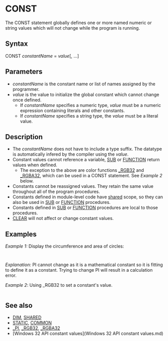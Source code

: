 # CONST

The CONST statement globally defines one or more named numeric or string values which will not change while the program is running.

  

## Syntax

CONST *constantName* = *value*[, ...]
  

## Parameters

* *constantName* is the constant name or list of names assigned by the programmer.
* *value* is the value to initialize the global constant which cannot change once defined.
	+ If *constantName* specifies a numeric type, *value* must be a numeric expression containing literals and other constants.
	+ If *constantName* specifies a string type, the *value* must be a literal value.

  

## Description

* The *constantName* does not have to include a type suffix. The datatype is automatically infered by the compiler using the *value*.
* Constant values cannot reference a variable, [SUB](SUB.md) or [FUNCTION](FUNCTION.md) return values when defined.
	+ The exception to the above are color functions [_RGB32](_RGB32.md) and [_RGBA32](_RGBA32.md), which can be used in a CONST statement. See *Example 2* below.
* Constants cannot be reassigned values. They retain the same value throughout all of the program procedures.
* Constants defined in module-level code have [shared](shared.md) scope, so they can also be used in [SUB](SUB.md) or [FUNCTION](FUNCTION.md) procedures.
* Constants defined in [SUB](SUB.md) or [FUNCTION](FUNCTION.md) procedures are local to those procedures.
* [CLEAR](CLEAR.md) will not affect or change constant values.

  

## Examples

*Example 1:* Display the circumference and area of circles:

``` ' Declare a numeric constant approximately equal to the ratio of a circle's ' circumference to its diameter: CONST PI = 3.141593  ' Declare some string constants: CONST circumferenceText = "The circumference of the circle is" CONST areaText = "The area of the circle is"  [DO](DO.md)     [INPUT](INPUT.md) "Enter the radius of a circle or zero to quit"; radius     [IF](IF.md) radius = 0 [THEN](THEN.md) [END](END.md)     [PRINT](PRINT.md) circumferenceText; 2 * PI * radius     [PRINT](PRINT.md) areaText; PI * radius * radius ' radius squared     [PRINT](PRINT.md) [LOOP](LOOP.md)  
```

``` Enter the radius of a circle or zero to quit? *10* The circumference of the circle is 62.83186 The area of the circle is 314.1593  Enter the radius of a circle or zero to quit? *123.456* The circumference of the circle is 775.697 The area of the circle is 47882.23  Enter the radius of a circle or zero to quit? *0*  
```

*Explanation:* PI cannot change as it is a mathematical constant so it is fitting to define it as a constant. Trying to change PI will result in a calculation error.
  

*Example 2*: Using _RGB32 to set a constant's value.

``` CONST Red = _RGB32(255,0,0)  [COLOR](COLOR.md) Red [PRINT](PRINT.md) "Hello World"  
```

  

## See also

* [DIM](DIM.md), [SHARED](SHARED.md)
* [STATIC](STATIC.md), [COMMON](COMMON.md)
* [_PI](_PI.md), [_RGB32](_RGB32.md), [_RGBA32](_RGBA32.md)
* [Windows 32 API constant values](Windows 32 API constant values.md)

  
